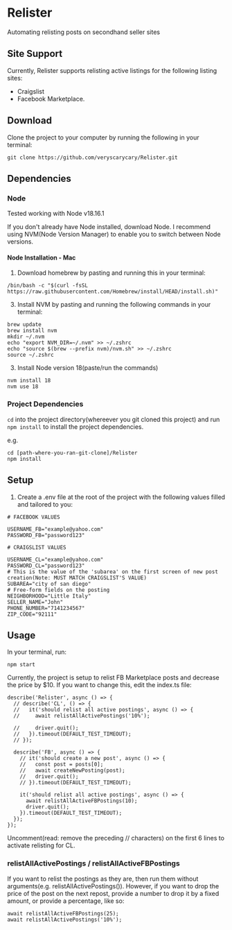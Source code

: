 # Relister

Automating relisting posts on secondhand seller sites

## Site Support

Currently, Relister supports relisting active listings for the following listing sites:

- Craigslist
- Facebook Marketplace.

## Download

Clone the project to your computer by running the following in your terminal:
```
git clone https://github.com/veryscarycary/Relister.git
```

## Dependencies
### Node

Tested working with Node v18.16.1

If you don't already have Node installed, download Node. I recommend using NVM(Node Version Manager) to enable you to switch between Node versions.

#### Node Installation - Mac

1. Download homebrew by pasting and running this in your terminal:
```
/bin/bash -c "$(curl -fsSL https://raw.githubusercontent.com/Homebrew/install/HEAD/install.sh)"
```

3. Install NVM by pasting and running the following commands in your terminal: 
```
brew update
brew install nvm
mkdir ~/.nvm
echo "export NVM_DIR=~/.nvm" >> ~/.zshrc
echo "source $(brew --prefix nvm)/nvm.sh" >> ~/.zshrc
source ~/.zshrc
```

3. Install Node version 18(paste/run the commands)
```
nvm install 18
nvm use 18
```

### Project Dependencies

`cd` into the project directory(whereever you git cloned this project) and run `npm install` to install the project dependencies.

e.g.
```
cd [path-where-you-ran-git-clone]/Relister
npm install
```

## Setup

1. Create a .env file at the root of the project with the following values filled and tailored to you:

```
# FACEBOOK VALUES

USERNAME_FB="example@yahoo.com"
PASSWORD_FB="password123"

# CRAIGSLIST VALUES

USERNAME_CL="example@yahoo.com"
PASSWORD_CL="password123"
# This is the value of the 'subarea' on the first screen of new post creation(Note: MUST MATCH CRAIGSLIST'S VALUE)
SUBAREA="city of san diego"
# Free-form fields on the posting
NEIGHBORHOOD="Little Italy"
SELLER_NAME="John"
PHONE_NUMBER="7141234567"
ZIP_CODE="92111"
```

## Usage

In your terminal, run:

```
npm start
```

Currently, the project is setup to relist FB Marketplace posts and decrease the price by $10. If you want to change this, edit the index.ts file:

```
describe('Relister', async () => {
  // describe('CL', () => {
  //   it('should relist all active postings', async () => {
  //     await relistAllActivePostings('10%');

  //     driver.quit();
  //   }).timeout(DEFAULT_TEST_TIMEOUT);
  // });

  describe('FB', async () => {
    // it('should create a new post', async () => {
    //   const post = posts[0];
    //   await createNewPosting(post);
    //   driver.quit();
    // }).timeout(DEFAULT_TEST_TIMEOUT);

    it('should relist all active postings', async () => {
      await relistAllActiveFBPostings(10);
      driver.quit();
    }).timeout(DEFAULT_TEST_TIMEOUT);
  });
});
```

Uncomment(read: remove the preceding // characters) on the first 6 lines to activate relisting for CL.

### relistAllActivePostings / relistAllActiveFBPostings

If you want to relist the postings as they are, then run them without arguments(e.g. relistAllActivePostings()). However, if you want to drop the price of the post on the next repost, provide a number to drop it by a fixed amount, or provide a percentage, like so:

```
await relistAllActiveFBPostings(25);
await relistAllActivePostings('10%');
```
